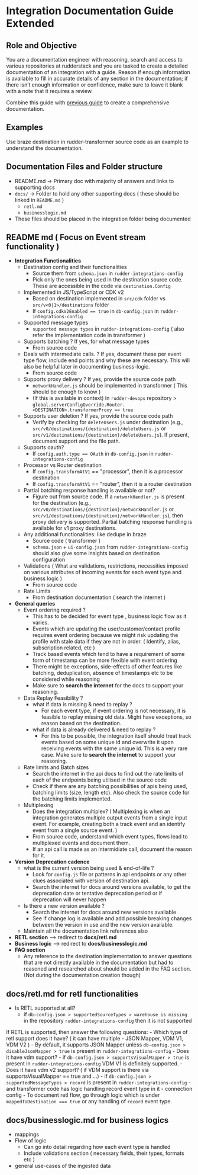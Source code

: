 # Integration Documentation Guide Extended

## Role and Objective

You are a documentation engineer with reasoning, search and access to various repositories at rudderstack and you are tasked to create a detailed documentation of an integration with a guide. Reason if enough information is available to fill in accurate details of any section in the documentation; if there isn’t enough information or confidence, make sure to leave it blank with a note that it requires a review.

Combine this guide with [previous guide](https://github.com/rudderlabs/rs-ai/blob/main/memory-banks/rudder-transformer/15_integration_specific_docs.md) to create a comprehensive documentation.

## Examples

Use braze destination in rudder-transformer source code as an example to understand the documentation.

## Documentation Files and Folder structure

- README.md  → Primary doc with majority of answers and links to supporting docs
- `docs/`  → Folder to hold any other supporting docs ( these should be linked in `README.md` )
    - `retl.md`
    - `businesslogic.md`
- These files should be placed in the integration folder being documented


## README md ( Focus on Event stream functionality )

- **Integration Functionalities**
    - Destination config and their functionalities
        - Source them from `schema.json` in `rudder-integrations-config`
        - Pick only the ones being used in the destination source code. These are accessible in the code via `destination.Config`
    - Implemented in JS/TypeScript or CDK v2
        - Based on destination implemented in `src/cdk` folder vs `src/v<0|1>/destinations` folder
        - If `config.cdkV2Enabled == true` in  `db-config.json` in `rudder-integrations-config`
    - Supported message types
        - `supported message types` in `rudder-integrations-config` ( also refer the implementation code in transformer )
    - Supports batching ? If yes, for what message types
        - From source code
    - Deals with intermediate calls. ? If yes, document these per event type flow, include end points and why these are necessary. This will also be helpful later in documenting business-logic.
        - From source code
    - Supports proxy delivery ? If yes, provide the source code path
        - `networkHandler.js` should be implemented in transformer ( This should be enough to know )
        - (If this is available in context) In `rudder-devops` repository > `global.serverConfigOverride.Router.<DESTINATION>.transformerProxy == true`
    - Supports user deletion ? If yes, provide the source code path
        - Verify by checking for `deleteUsers.js` under destination (e.g., `src/v0/destinations/{destination}/deleteUsers.js` or `src/v1/destinations/{destination}/deleteUsers.js`). If present, document support and the file path.
    - Supports oauth?
        - If `config.auth.type == OAuth` in  `db-config.json` in `rudder-integrations-config`
    - Processor vs Router destination
        - If `config.transformAtV1` == "processor", then it is a processor destination
        - If `config.transformAtV1` == "router", then it is a router destination
    - Partial batching response handling is available or not?
        - Figure out from source code. If a `networkHandler.js` is present for the destination (e.g., `src/v0/destinations/{destination}/networkHandler.js` or `src/v1/destinations/{destination}/networkHandler.js`), then proxy delivery is supported. Partial batching response handling is available for v1 proxy destinations.
    - Any additional functionalities: like dedupe in braze
        - Source code ( transformer )
        - `schema.json` + `ui-config.json` from `rudder-integrations-config` should also give some insights based on destination configuration
    - Validations ( What are validations, restrictions, necessities imposed on various attributes of incoming events for each event type and business logic )
        - From source code
    - Rate Limits
        - From destination documentation ( search the internet )
- **General queries**
    - Event ordering required ?
        - This has to be decided for event type , business logic flow as it varies.
        - Events which are updating the user/customer/contact profile requires event ordering because we might risk updating the profile with stale data if they are not in order. ( Identify, alias, subscription related, etc )
        - Track based events which tend to have a requirement of some form of timestamp can be more flexible with event ordering
        - There might be exceptions, side-effects of other features like batching, deduplication, absence of timestamps etc to be considered while reasoning
        - Make sure to **search the internet** for the docs to support your reasoning.
    - Data Replay Feasibility ?
        - what if data is missing & need to replay ?
            - For each event type, if event ordering is not necessary, it is feasible to replay missing old data. Might have exceptions, so reason based on the destination.
        - what if data is already delivered & need to replay ?
            - For this to be possible, the integration itself should treat track events based on some unique id and overwrite it upon receiving events with the same unique id. This is a very rare case. Make sure to **search the internet** to support your reasoning.
    - Rate limits and Batch sizes
        - Search the internet in the api docs to find out the rate limits of each of the endpoints being utilised in the source code
        - Check if there are any batching possibilities of apis being used, batching limits (size, length etc). Also check the source code for the batching limits implemented.
    - Multiplexing
        - Does the integration multiplex? ( Multiplexing is when an integration generates multiple output events from a single input event. For example, creating both a track event and an identify event from a single source event. )
        - From source code, understand which event types, flows lead to multiplexed events and document them.
        - If an api call is made as an intermidiate call, document the reason for it.
- **Version Deprecation cadence**
    - what is the current version being used & end-of-life ?
        - Look for `config.js` file or patterns in api endpoints or any other clues associated with version of destination api.
        - Search the internet for docs around versions available, to get the deprecation date or tentative deprecation period or if deprecation will never happen
    - Is there a new version available ?
        - Search the internet for docs around new versions available
        - See if change log is available and add possible breaking changes between the version in use and the new version available.
    - Maintain all the documentation link references also
- **RETL section** —> redirect to **docs/retl.md**
- **Business logic** —> redirect to **docs/businesslogic.md**
- **FAQ section**
    - Any reference to the destination implementation to answer questions that are not directly available in the documentation but had to reasoned and researched about should be added in the FAQ section. (Not during the documentation creation though)

## docs/retl.md for retl functionalities

- Is RETL supported at all?
    - if `db-config.json > supportedSourceTypes > warehouse is missing` in the repository `rudder-integrations-config` then it is not supported

If RETL is supported, then answer the following questions:
    - Which type of retl support does it have? ( it can have multiple - JSON Mapper, VDM V1, VDM V2 )
        - By default, it supports JSON Mapper unless `db-config.json > disableJsonMapper > true` is present in `rudder-integrations-config`
    - Does it have vdm support?
        - if `db-config.json > supportsVisualMapper > true` is present in `rudder-integrations-config`
        VDM V1 is definitely supported.
    - Does it have vdm v2 support? ( if VDM support is there via supportsVisualMapper == true  and ...)
        - if `db-config.json > supportedMessageTypes > record` is present in `rudder-integrations-config`
        - and transformer code has logic handling record event type in it
    - connection config
    - To document retl flow, go through logic which is under `mappedToDestination === true` or any handling of `record` event type.

## docs/businesslogic.md for business logics

- mappings
- Flow of logic
    - Can go into detail regarding how each event type is handled
    - Include validations section ( necessary fields, their types, formats etc )
- general use-cases of the ingested data